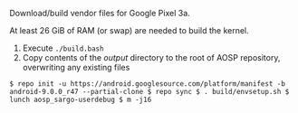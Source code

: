 Download/build vendor files for Google Pixel 3a.

At least 26 GiB of RAM (or swap) are needed to build the kernel.

1) Execute `./build.bash`
2) Copy contents of the *output* directory to the root of AOSP repository, overwriting any existing files

`
$ repo init -u https://android.googlesource.com/platform/manifest -b android-9.0.0_r47 --partial-clone
$ repo sync
$ . build/envsetup.sh
$ lunch aosp_sargo-userdebug
$ m -j16
`
